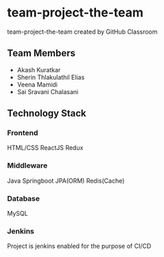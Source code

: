 # team-project-the-team
team-project-the-team created by GitHub Classroom

## Team Members
* Akash Kuratkar
* Sherin Thlakulathil Elias
* Veena Mamidi
* Sai Sravani Chalasani

## Technology Stack


### Frontend
HTML/CSS
ReactJS
Redux

### Middleware
Java
Springboot
JPA(ORM)
Redis(Cache)

### Database
MySQL

### Jenkins
Project is jenkins enabled for the purpose of CI/CD

